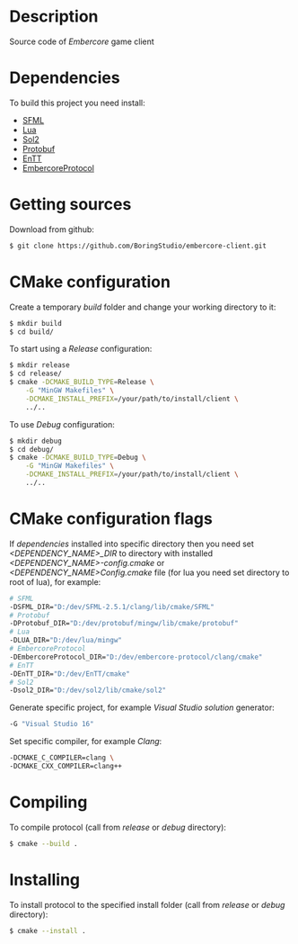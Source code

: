 # Description
Source code of *Embercore* game client

# Dependencies
To build this project you need install:
- [SFML](https://github.com/SFML/SFML)
- [Lua](https://www.lua.org/)
- [Sol2](https://github.com/ThePhD/sol2)
- [Protobuf](https://github.com/protocolbuffers/protobuf)
- [EnTT](https://github.com/skypjack/entt)
- [EmbercoreProtocol](https://github.com/BoringStudio/embercore-protocol)

# Getting sources
Download from github:
```bash
$ git clone https://github.com/BoringStudio/embercore-client.git
```

# CMake configuration
Create a temporary *build* folder and change your working directory to it:
```bash
$ mkdir build
$ cd build/
```

To start using a *Release* configuration:
```bash
$ mkdir release
$ cd release/
$ cmake -DCMAKE_BUILD_TYPE=Release \
    -G "MinGW Makefiles" \
    -DCMAKE_INSTALL_PREFIX=/your/path/to/install/client \ 
    ../..
```

To use *Debug* configuration:
```bash
$ mkdir debug
$ cd debug/
$ cmake -DCMAKE_BUILD_TYPE=Debug \
    -G "MinGW Makefiles" \
    -DCMAKE_INSTALL_PREFIX=/your/path/to/install/client \ 
    ../..
```

# CMake configuration flags
If *dependencies* installed into specific directory then you need set *<DEPENDENCY_NAME>_DIR* to directory with installed *<DEPENDENCY_NAME>-config.cmake* or *<DEPENDENCY_NAME>Config.cmake* file (for lua you need set directory to root of lua), for example:
```bash
# SFML
-DSFML_DIR="D:/dev/SFML-2.5.1/clang/lib/cmake/SFML"
# Protobuf
-DProtobuf_DIR="D:/dev/protobuf/mingw/lib/cmake/protobuf"
# Lua
-DLUA_DIR="D:/dev/lua/mingw"
# EmbercoreProtocol
-DEmbercoreProtocol_DIR="D:/dev/embercore-protocol/clang/cmake"
# EnTT
-DEnTT_DIR="D:/dev/EnTT/cmake"
# Sol2
-Dsol2_DIR="D:/dev/sol2/lib/cmake/sol2"
```

Generate specific project, for example *Visual Studio solution* generator:
```bash
-G "Visual Studio 16"
```

Set specific compiler, for example *Clang*:
```bash
-DCMAKE_C_COMPILER=clang \
-DCMAKE_CXX_COMPILER=clang++
```

# Compiling
To compile protocol (call from *release* or *debug* directory):
```bash
$ cmake --build .
```

# Installing
To install protocol to the specified install folder (call from *release* or *debug* directory):
```bash
$ cmake --install .
```
